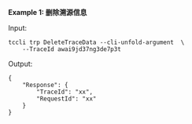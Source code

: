 **Example 1: 删除溯源信息**



Input: 

```
tccli trp DeleteTraceData --cli-unfold-argument  \
    --TraceId awai9jd37ng3de7p3t
```

Output: 
```
{
    "Response": {
        "TraceId": "xx",
        "RequestId": "xx"
    }
}
```

